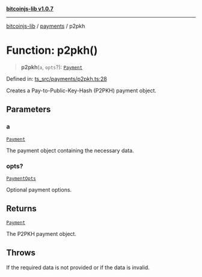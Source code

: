 [**bitcoinjs-lib v1.0.7**](../../../README.md)

***

[bitcoinjs-lib](../../../README.md) / [payments](../README.md) / p2pkh

# Function: p2pkh()

> **p2pkh**(`a`, `opts`?): [`Payment`](../interfaces/Payment.md)

Defined in: [ts\_src/payments/p2pkh.ts:28](https://github.com/sCrypt-Inc/bitcoinjs-lib/blob/e3b2d1c4c35cd925f8b17063dc9eb0300cab46a2/ts_src/payments/p2pkh.ts#L28)

Creates a Pay-to-Public-Key-Hash (P2PKH) payment object.

## Parameters

### a

[`Payment`](../interfaces/Payment.md)

The payment object containing the necessary data.

### opts?

[`PaymentOpts`](../interfaces/PaymentOpts.md)

Optional payment options.

## Returns

[`Payment`](../interfaces/Payment.md)

The P2PKH payment object.

## Throws

If the required data is not provided or if the data is invalid.
